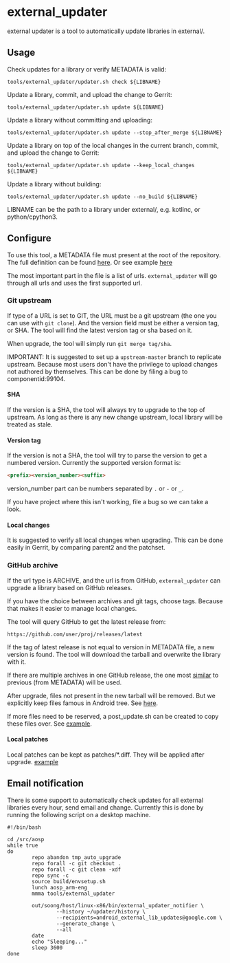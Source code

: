 # external_updater

external updater is a tool to automatically update libraries in external/.

## Usage

Check updates for a library or verify METADATA is valid:

```shell
tools/external_updater/updater.sh check ${LIBNAME}
```

Update a library, commit, and upload the change to Gerrit:

```shell
tools/external_updater/updater.sh update ${LIBNAME}
```

Update a library without committing and uploading:

```shell
tools/external_updater/updater.sh update --stop_after_merge ${LIBNAME}
```

Update a library on top of the local changes in the current branch, commit, and upload the change to Gerrit:

```shell
tools/external_updater/updater.sh update --keep_local_changes ${LIBNAME}
```

Update a library without building:

```shell
tools/external_updater/updater.sh update --no_build ${LIBNAME}
```

LIBNAME can be the path to a library under external/, e.g. kotlinc, or
python/cpython3.

## Configure

To use this tool, a METADATA file must present at the root of the 
repository. The full definition can be found
[here](https://android.googlesource.com/platform/tools/external_updater/+/refs/heads/master/metadata.proto).
Or see example [here](https://android.googlesource.com/platform/external/ImageMagick/+/refs/heads/master/METADATA)

The most important part in the file is a list of urls.
`external_updater` will go through all urls and uses the first
supported url.

### Git upstream

If type of a URL is set to GIT, the URL must be a git upstream
(the one you can use with `git clone`). And the version field must
be either a version tag, or SHA. The tool will find the latest
version tag or sha based on it.

When upgrade, the tool will simply run `git merge tag/sha`.

IMPORTANT: It is suggested to set up a `upstream-master` branch to
replicate upstream. Because most users don't have the privilege to
upload changes not authored by themselves. This can be done by
filing a bug to componentid:99104.

#### SHA

If the version is a SHA, the tool will always try to upgrade to the
top of upstream. As long as there is any new change upstream, local
library will be treated as stale.

#### Version tag

If the version is not a SHA, the tool will try to parse the version
to get a numbered version. Currently the supported version format is:

```markdown
<prefix><version_number><suffix>
```

version_number part can be numbers separated by `.` or `-` or `_`.

If you have project where this isn't working, file a bug so we can take a look.

#### Local changes

It is suggested to verify all local changes when upgrading. This can
be done easily in Gerrit, by comparing parent2 and the patchset.


### GitHub archive

If the url type is ARCHIVE, and the url is from GitHub, `external_updater`
can upgrade a library based on GitHub releases.

If you have the choice between archives and git tags, choose tags.
Because that makes it easier to manage local changes.

The tool will query GitHub to get the latest release from:

```url
https://github.com/user/proj/releases/latest
```

If the tag of latest release is not equal to version in METADATA file, a
new version is found. The tool will download the tarball and overwrite the
library with it.

If there are multiple archives in one GitHub release, the one most
[similar](https://en.wikipedia.org/wiki/Edit_distance) to previous
(from METADATA) will be used.

After upgrade, files not present in the new tarball will be removed. But we
explicitly keep files famous in Android tree.
See [here](https://android.googlesource.com/platform/tools/external_updater/+/refs/heads/master/update_package.sh).

If more files need to be reserved, a post_update.sh can be created to copy
these files over.
See [example](https://android.googlesource.com/platform/external/kotlinc/+/refs/heads/master/post_update.sh).

#### Local patches

Local patches can be kept as patches/*.diff. They will be applied after
upgrade. [example](https://cs.android.com/android/platform/superproject/+/master:external/jsmn/patches/header.diff)

## Email notification

There is some support to automatically check updates for all external 
libraries every hour, send email and change. Currently this is done by 
running the following script on a desktop machine.

```shell
#!/bin/bash

cd /src/aosp
while true
do
        repo abandon tmp_auto_upgrade
        repo forall -c git checkout .
        repo forall -c git clean -xdf
        repo sync -c
        source build/envsetup.sh
        lunch aosp_arm-eng
        mmma tools/external_updater

        out/soong/host/linux-x86/bin/external_updater_notifier \
                --history ~/updater/history \
                --recipients=android_external_lib_updates@google.com \
                --generate_change \
                --all
        date
        echo "Sleeping..."
        sleep 3600
done
```
